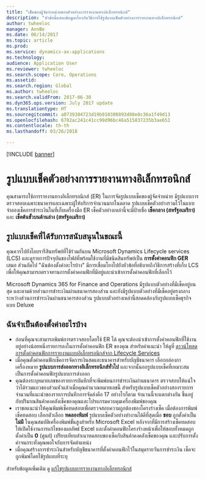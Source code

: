 ```yaml
---
title: "เช็คของผู้จัดจำหน่ายของตัวอย่างการรายงานทางอิเล็กทรอนิกส์"
description: "หัวข้อนี้แสดงข้อมูลเกี่ยวกับวิธีการใช้รูปแบบเช็คตัวอย่างการรายงานทางอิเล็กทรอนิกส์"
author: twheeloc
manager: AnnBe
ms.date: 06/14/2017
ms.topic: article
ms.prod: 
ms.service: dynamics-ax-applications
ms.technology: 
audience: Application User
ms.reviewer: twheeloc
ms.search.scope: Core, Operations
ms.assetid: 
ms.search.region: Global
ms.author: twheeloc
ms.search.validFrom: 2017-06-30
ms.dyn365.ops.version: July 2017 update
ms.translationtype: HT
ms.sourcegitcommit: a0739304723d19b910388893d08e8c36a1f49d13
ms.openlocfilehash: 6702ac241c41cc99d96bc46a515837235b3ae651
ms.contentlocale: th-th
ms.lasthandoff: 03/26/2018

---
```


[!INCLUDE [banner](../includes/banner.md)]

# <a name="electronic-reporting-sample-check-formats"></a>รูปแบบเช็คตัวอย่างการรายงานทางอิเล็กทรอนิกส์

คุณสามารถใช้การรายงานทางอิเล็กทรอนิกส์ (ER) ในการจัดรูปแบบเช็คของผู้จัดจำหน่าย มีรูปแบบการตรวจสอบเฉพาะธนาคารและเฉพาะผู้ให้บริการจำนวนมากในตลาด รูปแบบเช็คตัวอย่างรวมไว้ในแบบจำลองเช็คการชำระเงินในที่เก็บเครื่องมือ ER เช็คตัวอย่างเหล่านี้จะมีป้ายชื่อ **เช็คกลาง (สหรัฐอเมริกา)** และ **เช็คต้นขั้วบนด้านล่าง (สหรัฐอเมริกา)**

## <a name="what-check-formats-are-currently-supported"></a>รูปแบบเช็คที่ได้รับการสนับสนุนในขณะนี้

คุณควรไปยังไลบรารีสินทรัพย์ที่ใช้ร่วมกันบน Microsoft Dynamics Lifecycle services (LCS) และดูรายการปัจจุบันของไฟล์ที่พร้อมใช้งานที่มีชนิดสินทรัพย์เป็น **การตั้งค่าคอนฟิก GER** เสมอ ส่วนถัดไป "ฉันต้องตั้งค่าอะไรบ้าง" มีการเชื่อมโยงไปยังหัวข้อที่อธิบายถึงวิธีการสร้างที่เก็บ LCS เพื่อให้คุณสามารถตรวจทานการตั้งค่าคอนฟิกที่มีอยู่และนำเข้าการตั้งค่าคอนฟิกที่เลือกไว้

Microsoft Dynamics 365 for Finance and Operations มีรูปแบบตัวอย่างที่มีเช็คอยู่บนสุด และตามด้วยส่วนการชำระเงินผ่านธนาคารสองส่วน และยังมีรูปแบบตัวอย่างที่มีเช็คอยู่ตรงกลาง ระหว่างส่วนการชำระเงินผ่านธนาคารสองส่วน รูปแบบตัวอย่างเหล่านี้สอดคล้องกับรูปแบบเช็คธุรกิจแบบ Deluxe

## <a name="what-do-i-have-to-set-up"></a>ฉันจำเป็นต้องตั้งค่าอะไรบ้าง

- ก่อนที่คุณจะสามารถพิมพ์การตรวจสอบโดยใช้ ER ได้ คุณจะต้องนำเข้าการตั้งค่าคอนฟิกที่ใช้งานอยู่อย่างน้อยหนึ่งรายการลงในการตั้งค่าคอนฟิก ER ของคุณ สำหรับคำแนะนำ ให้ดูที่ [ดาวน์โหลดการตั้งค่าคอนฟิกการรายงานแบบอิเล็กทรอนิกส์จาก Lifecycle Services](../../dev-itpro/analytics/download-electronic-reporting-configuration-lcs.md)
- เมื่อคุณตั้งค่าคอนฟิกเช็คการจัดการเงินสดและธนาคารสำหรับบัญชีธนาคาร เลือกกล่องกาเครื่องหมาย **รูปแบบการส่งออกทางอิเล็กทรอนิกส์ทั่วไป** และจากนั้นอกรูปแบบเช็คที่เหมาะสมเป็นการตั้งค่าคอนฟิกรูปแบบการส่งออก
- คุณต้องระบุหมายเลขของรายการบันทึกที่จะพิมพ์บนการชำระเงินผ่านธนาคาร ตรวจสอบให้แน่ใจว่าได้รวมแถวของส่วนหัวแล้วเมื่อคุณคำนวณหมายเลขนี้ สำหรับรูปแบบเช็คตัวอย่างสองรายการ จำนวนที่แนะนำของรายการบันทึกการจัดส่งคือ 17 อย่างไรก็ตาม จำนวนนี้จะแตกต่างกัน ขึ้นอยู่กับปริมาณสินค้าคงคลังเช็คของคุณและโปรแกรมควบคุมเครื่องพิมพ์ของคุณ
- เราขอแนะนำให้คุณพิมพ์เช็คทดสอบเพื่อตรวจสอบความถูกต้องของโครงร่างเช็ค เมื่อต้องการพิมพ์เช็คทดสอบ เลือกตัวเลือก **ทดลองพิมพ์** รูปแบบเช็คตัวอย่างทำงานได้ดีที่สุดเมื่อ **ขอบ** ถูกตั้งค่าเป็น **ไม่มี** ในคุณสมบัติเครื่องพิมพ์ขั้นสูงสำหรับ Microsoft Excel หลังจากที่มีการสร้างเช็คทดสอบ ให้เปิดใช้งานการแก้ไขของผลลัพธ์ Excel และตั้งค่าคอนฟิกโครงร่างหน้าเพื่อให้ขอบทั้งหมดถูกตั้งค่าเป็น **0** (ศูนย์) เปรียบเทียบสำเนาทดสอบของเช็คกับสินค้าคงคลังเช็คของคุณ และปรับการตั้งค่าจนกระทั่งคุณพอใจกับการจัดตำแหน่ง
- เมื่อคุณสร้างการชำระเงินสำหรับบัญชีธนาคารที่ตั้งค่าคอนฟิกไว้ในสมุดรายวันการชำระเงิน เช็คจะถูกพิมพ์โดยใช้รูปแบบที่ระบุ

สำหรับข้อมูลเพิ่มเติม ดู [แก้ไขรูปแบบการรายงานทางอิเล็กทรอนิกส์](../../dev-itpro/analytics/modify-electronic-reporting-format-reapply-excel-template.md)

